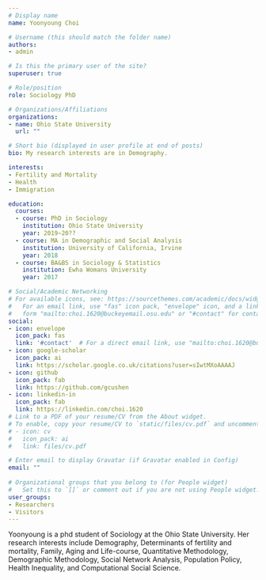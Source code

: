 ```yaml
---
# Display name
name: Yoonyoung Choi

# Username (this should match the folder name)
authors:
- admin

# Is this the primary user of the site?
superuser: true

# Role/position
role: Sociology PhD 

# Organizations/Affiliations
organizations:
- name: Ohio State University
  url: ""

# Short bio (displayed in user profile at end of posts)
bio: My research interests are in Demography.

interests:
- Fertility and Mortality
- Health
- Immigration

education:
  courses:
  - course: PhD in Sociology
    institution: Ohio State University
    year: 2019~20??
  - course: MA in Demographic and Social Analysis
    institution: University of California, Irvine
    year: 2018
  - course: BA&BS in Sociology & Statistics
    institution: Ewha Womans University
    year: 2017

# Social/Academic Networking
# For available icons, see: https://sourcethemes.com/academic/docs/widgets/#icons
#   For an email link, use "fas" icon pack, "envelope" icon, and a link in the
#   form "mailto:choi.1620@buckeyemail.osu.edu" or "#contact" for contact widget.
social:
- icon: envelope
  icon_pack: fas
  link: '#contact'  # For a direct email link, use "mailto:choi.1620@buckeyemail.osu.edu".
- icon: google-scholar
  icon_pack: ai
  link: https://scholar.google.co.uk/citations?user=sIwtMXoAAAAJ
- icon: github
  icon_pack: fab
  link: https://github.com/gcushen
- icon: linkedin-in
  icon_pack: fab
  link: https://linkedin.com/choi.1620
# Link to a PDF of your resume/CV from the About widget.
# To enable, copy your resume/CV to `static/files/cv.pdf` and uncomment the lines below.  
# - icon: cv
#   icon_pack: ai
#   link: files/cv.pdf

# Enter email to display Gravatar (if Gravatar enabled in Config)
email: ""
  
# Organizational groups that you belong to (for People widget)
#   Set this to `[]` or comment out if you are not using People widget.  
user_groups:
- Researchers
- Visitors
---
```


Yoonyoung is a phd student of Sociology at the Ohio State University. Her research interests include Demography, Determinants of fertility and mortality, Family, Aging and Life-course, Quantitative Methodology, Demographic Methodology, Social Network Analysis, Population Policy, Health Inequality, and Computational Social Science.

